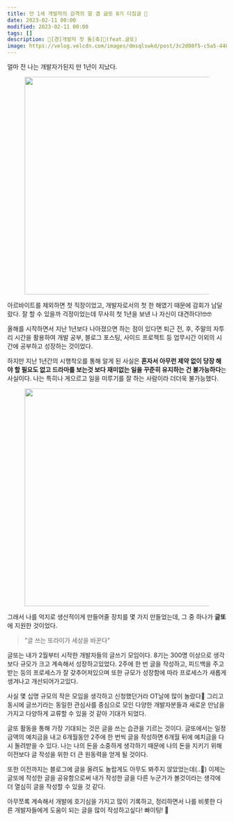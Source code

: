 ```yaml
---
title: 만 1세 개발자의 감격의 말 겸 글또 8기 다짐글 💪
date: 2023-02-11 00:00
modified: 2023-02-11 00:00
tags: []
description: 🎊[경]개발자 첫 돌[축]🎊(feat.글또)
image: https://velog.velcdn.com/images/dmsqlswkd/post/3c2d08f5-c5a5-448d-aa46-35fcc4c705e7/image.PNG
---
```


얼마 전 나는 개발자가된지 만 1년이 지났다.

<figure>
  <img src="https://velog.velcdn.com/images/dmsqlswkd/post/3c2d08f5-c5a5-448d-aa46-35fcc4c705e7/image.PNG" alt="" width=500>
</figure>

아르바이트를 제외하면 첫 직장이었고, 개발자로서의 첫 한 해였기 때문에 감회가 남달랐다. 잘 할 수 있을까 걱정이었는데 무사히 첫 1년을 보낸 나 자신이 대견하다!🤓🤓

올해를 시작하면서 지난 1년보다 나아졌으면 하는 점이 있다면 퇴근 전, 후, 주말의 자투리 시간을 활용하여 개발 공부, 블로그 포스팅, 사이드 프로젝트 등 업무시간 이외의 시간에 공부하고 성장하는 것이었다.

하지만 지난 1년간의 시행착오를 통해 알게 된 사실은 **혼자서 아무런 제약 없이 당장 해야 할 필요도 없고 드라마를 보는것 보다 재미없는 일을 꾸준히 유지하는 건 불가능하다**는 사실이다. 나는 특히나 게으르고 일을 미루기를 잘 하는 사람이라 더더욱 불가능했다.

<figure>
  <img src="https://velog.velcdn.com/images/dmsqlswkd/post/81de4056-8ec5-4be0-b444-3c4691bcbc3d/image.gif" alt="" width=500>
</figure>

그래서 나를 억지로 생산적이게 만들어줄 장치를 몇 가지 만들었는데, 그 중 하나가 **글또**에 지원한 것이었다.

> "글 쓰는 또라이가 세상을 바꾼다"

글또는 내가 2월부터 시작한 개발자들의 글쓰기 모임이다. 8기는 300명 이상으로 생각보다 규모가 크고 계속해서 성장하고있었다. 2주에 한 번 글을 작성하고, 피드백을 주고받는 등의 프로세스가 잘 갖추어져있으며 또한 규모가 성장함에 따라 프로세스가 새롭게 생겨나고 개선되어가고있다.

사실 몇 십명 규모의 작은 모임을 생각하고 신청했던거라 OT날에 많이 놀랐다🫢 그리고 동시에 글쓰기라는 동일한 관심사를 중심으로 모인 다양한 개발자분들과 새로운 만남을 가지고 다양하게 교류할 수 있을 것 같아 기대가 되었다.

글또 활동을 통해 가장 기대되는 것은 글을 쓰는 습관을 기르는 것이다. 글또에서는 일정 금액의 예치금을 내고 6개월동안 2주에 한 번씩 글을 작성하면 6개월 뒤에 예치금을 다시 돌려받을 수 있다. 나는 나의 돈을 소중하게 생각하기 때문에 나의 돈을 지키기 위해 이전보다 글 작성을 위한 더 큰 원동력을 얻게 될 것이다.

또한 이전까지는 블로그에 글을 올려도 놀랍게도 아무도 봐주지 않았었는데(..🥲) 이제는 글또에 작성한 글을 공유함으로써 내가 작성한 글을 다른 누군가가 볼것이라는 생각에 더 열심히 글을 작성할 수 있을 것 같다.

아무쪼록 계속해서 개발에 호기심을 가지고 많이 기록하고, 정리하면서 나를 비롯한 다른 개발자들에게 도움이 되는 글을 많이 작성하고싶다! 빠이팅! 💪
